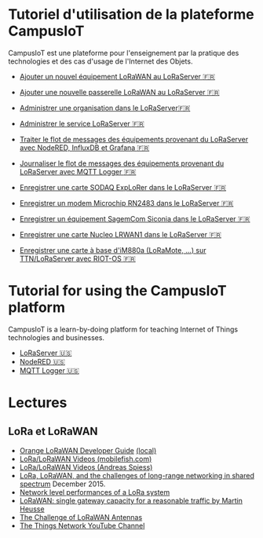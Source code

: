 
# Tutoriel d'utilisation de la plateforme CampusIoT
CampusIoT est une plateforme pour l'enseignement par la pratique des technologies et des cas d'usage de l'Internet des Objets.

* [Ajouter un nouvel équipement LoRaWAN au LoRaServer :fr:](loraserver/README-app.md)
* [Ajouter une nouvelle passerelle LoRaWAN  au LoRaServer :fr:](loraserver/README-gateway.md)
* [Administrer une organisation dans le LoRaServer:fr:](loraserver/README-org.md)
* [Administrer le service LoRaServer :fr:](loraserver/README-admin.md)

* [Traiter le flot de messages des équipements provenant du LoRaServer avec NodeRED, InfluxDB et Grafana :fr:](nodered/README.md)
* [Journaliser le flot de messages des équipements provenant du LoRaServer avec MQTT Logger :fr:](mqtt-logger/README.md)

* [Enregistrer une carte SODAQ ExpLoRer dans le LoRaServer :fr:](sodaq/README.md)
* [Enregistrer un modem Microchip RN2483 dans le LoRaServer :fr:](rn2483/README.md)
* [Enregistrer un équipement SagemCom Siconia dans le LoRaServer :fr:](siconia/README.md)
* [Enregistrer une carte Nucleo LRWAN1 dans le LoRaServer :fr:](nucleo/README.md)  

* [Enregistrer une carte à base d'iM880a (LoRaMote, ...) sur TTN/LoRaServer avec RIOT-OS :fr:](im880a/README.md)

# Tutorial for using the CampusIoT platform
CampusIoT is a learn-by-doing platform for teaching Internet of Things technologies and businesses.

* [LoRaServer :us:](loraserver/README.en.md)
* [NodeRED :us:](nodered/README.en.md)
* [MQTT Logger :us:](mqtt-logger/README.en.md)


# Lectures
## LoRa et LoRaWAN
* [Orange LoRaWAN Developer Guide](https://lora.multitech.com/documents/publications/marketing-guides/lora_device_dev_guide_orange.pdf) [(local)](mirror/lora_device_dev_guide_orange.pdf)
* [LoRa/LoRaWAN Videos (mobilefish.com)](https://www.youtube.com/watch?v=cUhAyyzlv2o&list=PLmL13yqb6OxdeOi97EvI8QeO8o-PqeQ0g)
* [LoRa/LoRaWAN Videos (Andreas Spiess)](https://www.youtube.com/watch?v=hMOwbNUpDQA&list=PL3XBzmAj53Rkkogh-lti58h_GkhzU1n7U)
* [LoRa, LoRaWAN, and the challenges of long-range networking in shared spectrum](https://docplayer.net/37494983-Lora-lorawan-and-the-challenges-of-long-range-networking-in-shared-spectrum-cogni-ve-radio-pla-orm-nl-december-2015.html) December 2015.
* [Network level performances of a LoRa system](http://tesi.cab.unipd.it/53740/1/dissertation.pdf)
* [LoRaWAN: single gateway capacity for a reasonable traffic by Martin Heusse](https://wiki.eclipse.org/Eclipse_IoT_Day_Grenoble_2019#lorawan_talk)
* [The Challenge of LoRaWAN Antennas](https://www.youtube.com/watch?v=AhFy4-kForA&feature=youtu.be)
* [The Things Network YouTube Channel](https://www.youtube.com/channel/UCv85CXnZUXEKnlZpQapTAwQ/videos)
